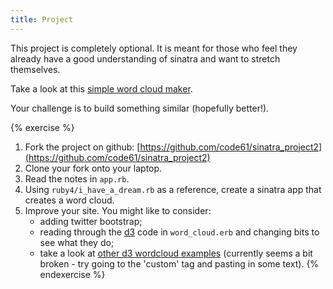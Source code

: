 ```yaml
---
title: Project
---
```


This project is completely optional. It is meant for those who feel they already have a good understanding of sinatra and want to stretch themselves.

Take a look at this [simple word cloud maker](http://calm-savannah-9937.herokuapp.com/).

Your challenge is to build something similar (hopefully better!).

{% exercise %}
1. Fork the project on github: [https://github.com/code61/sinatra_project2](https://github.com/code61/sinatra_project2)
2. Clone your fork onto your laptop.
3. Read the notes in `app.rb`.
4. Using `ruby4/i_have_a_dream.rb` as a reference, create a sinatra app that creates a word cloud.
5. Improve your site. You might like to consider:
    * adding twitter bootstrap;
    * reading through the [d3](http://d3js.org/) code in `word_cloud.erb` and changing bits to see what they do;
    * take a look at [other d3 wordcloud examples](http://www.jasondavies.com/wordcloud/#) (currently seems a bit broken - try going to the 'custom' tag and pasting in some text).
{% endexercise %}
